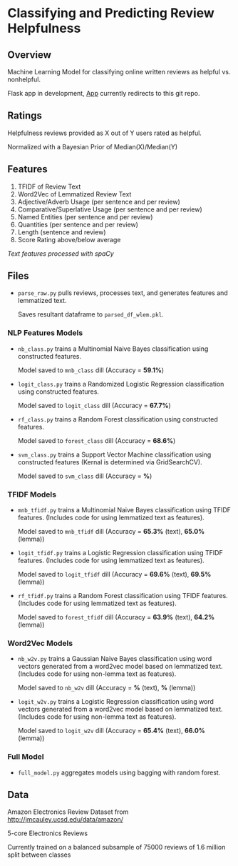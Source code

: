 # Classifying and Predicting Review Helpfulness

## Overview
Machine Learning Model for classifying online written reviews as helpful vs. nonhelpful.

Flask app in development, [App](reviewingwell.herokuapp.com) currently redirects to this git repo.

## Ratings
Helpfulness reviews provided as X out of Y users rated as helpful.

Normalized with a Bayesian Prior of Median(X)/Median(Y)

## Features
1. TFIDF of Review Text 
2. Word2Vec of Lemmatized Review Text
2. Adjective/Adverb Usage (per sentence and per review)
3. Comparative/Superlative Usage (per sentence and per review)
4. Named Entities (per sentence and per review)
5. Quantities (per sentence and per review)
6. Length (sentence and review)
7. Score Rating above/below average

*Text features processed with spaCy*

## Files
* `parse_raw.py` pulls reviews, processes text, and generates features and lemmatized text.

    Saves resultant dataframe to `parsed_df_wlem.pkl`.

### NLP Features Models
* `nb_class.py` trains a Multinomial Naive Bayes classification using constructed features. 

    Model saved to `mnb_class` dill (Accuracy = **59.1%**)

* `logit_class.py` trains a Randomized Logistic Regression classification using constructed features. 

    Model saved to `logit_class` dill (Accuracy = **67.7%**)

* `rf_class.py` trains a Random Forest classification using constructed features. 

    Model saved to `forest_class` dill (Accuracy = **68.6%**)

* `svm_class.py` trains a Support Vector Machine classification using constructed features (Kernal is determined via GridSearchCV). 

    Model saved to `svm_class` dill (Accuracy = **%**)

### TFIDF Models
* `mnb_tfidf.py` trains a Multinomial Naive Bayes classification using TFIDF features. (Includes code for using lemmatized text as features). 

    Model saved to `mnb_tfidf` dill (Accuracy = **65.3%** (text), **65.0%** (lemma))

* `logit_tfidf.py` trains a Logistic Regression classification using TFIDF features. (Includes code for using lemmatized text as features).

    Model saved to `logit_tfidf` dill (Accuracy = **69.6%** (text), **69.5%** (lemma))

* `rf_tfidf.py` trains a Random Forest classification using TFIDF features. (Includes code for using lemmatized text as features). 

    Model saved to `forest_tfidf` dill (Accuracy = **63.9%** (text), **64.2%** (lemma))

### Word2Vec Models
* `nb_w2v.py` trains a Gaussian Naive Bayes classification using word vectors generated from a word2vec model based on lemmatized text. (Includes code for using non-lemma text as features). 

    Model saved to `nb_w2v` dill (Accuracy = **%** (text), **%** (lemma))

* `logit_w2v.py` trains a Logistic Regression classification using word vectors generated from a word2vec model based on lemmatized text. (Includes code for using non-lemma text as features). 

    Model saved to `logit_w2v` dill (Accuracy = **65.4%** (text), **66.0%** (lemma))

### Full Model
* `full_model.py` aggregates models using bagging with random forest.

## Data
Amazon Electronics Review Dataset from http://jmcauley.ucsd.edu/data/amazon/

5-core Electronics Reviews

Currently trained on a balanced subsample of 75000 reviews of 1.6 million split between classes

